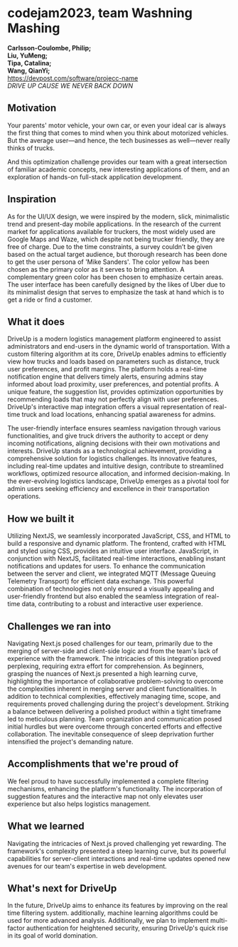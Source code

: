 # codejam2023, team Washning Mashing
**Carlsson-Coulombe, Philip;** </br>
**Liu, YuMeng;** </br>
**Tipa, Catalina;** </br>
**Wang, QianYi;** </br>
https://devpost.com/software/projecc-name </br>
_DRIVE UP CAUSE WE NEVER BACK DOWN_
## Motivation
Your parents' motor vehicle, your own car, or even your ideal car is always the first thing that comes to mind when you think about motorized vehicles. But the average user—and hence, the tech businesses as well—never really thinks of trucks.

And this optimization challenge provides our team with a great intersection of familiar academic concepts, new interesting applications of them, and an exploration of hands-on full-stack application development.

## Inspiration
As for the UI/UX design, we were inspired by the modern, slick, minimalistic trend and present-day mobile applications.
In the research of the current market for applications available for truckers, the most widely used are Google Maps and Waze, which despite not being trucker friendly, they are free of charge. Due to the time constraints, a survey couldn’t be given based on the actual target audience, but thorough research has been done to get the user persona of 'Mike Sanders'. The color yellow has been chosen as the primary color as it serves to bring attention. A complementary green color has been chosen to emphasize certain areas. The user interface has been carefully designed by the likes of Uber due to its minimalist design that serves to emphasize the task at hand which is to get a ride or find a customer.

## What it does
DriveUp is a modern logistics management platform engineered to assist administrators and end-users in the dynamic world of transportation. With a custom filtering algorithm at its core, DriveUp enables admins to efficiently view how trucks and loads  based on parameters such as distance, truck user preferences, and profit margins. The platform holds a real-time notification engine that delivers timely alerts, ensuring admins stay informed about load proximity, user preferences, and potential profits. A unique feature, the suggestion list, provides optimization opportunities by recommending loads that may not perfectly align with user preferences. DriveUp's interactive map integration offers a visual representation of real-time truck and load locations, enhancing spatial awareness for admins.

The user-friendly interface ensures seamless navigation through various functionalities, and give truck drivers the authority to accept or deny incoming notifications, aligning decisions with their own motivations and interests. DriveUp stands as a technological achievement, providing a comprehensive solution for logistics challenges. Its innovative features, including real-time updates and intuitive design, contribute to streamlined workflows, optimized resource allocation, and informed decision-making. In the ever-evolving logistics landscape, DriveUp emerges as a pivotal tool for admin users seeking efficiency and excellence in their transportation operations.

## How we built it
Utilizing NextJS, we seamlessly incorporated JavaScript, CSS, and HTML to build a responsive and dynamic platform. The frontend, crafted with HTML and styled using CSS, provides an intuitive user interface. JavaScript, in conjunction with NextJS, facilitated real-time interactions, enabling instant notifications and updates for users. To enhance the communication between the server and client, we integrated MQTT (Message Queuing Telemetry Transport) for efficient data exchange. This powerful combination of technologies not only ensured a visually appealing and user-friendly frontend but also enabled the seamless integration of real-time data, contributing to a robust and interactive user experience. 

## Challenges we ran into
Navigating Next.js posed challenges for our team, primarily due to the merging of server-side and client-side logic and from the team's lack of experience with the framework. The intricacies of this integration proved perplexing, requiring extra effort for comprehension. As beginners, grasping the nuances of Next.js presented a high learning curve, highlighting the importance of collaborative problem-solving to overcome the complexities inherent in merging server and client functionalities.
In addition to technical complexities, effectively managing time, scope, and requirements proved challenging during the project's development. Striking a balance between delivering a polished product within a tight timeframe led to meticulous planning. Team organization and communication posed initial hurdles but were overcome through concerted efforts and effective collaboration. The inevitable consequence of sleep deprivation further intensified the project's demanding nature.

## Accomplishments that we're proud of
We feel proud to have successfully implemented a complete filtering mechanisms, enhancing the platform's functionality. The incorporation of suggestion features and the interactive map not only elevates user experience but also helps logistics management. 

## What we learned
Navigating the intricacies of Next.js proved challenging yet rewarding. The framework's complexity presented a steep learning curve, but its powerful capabilities for server-client interactions and real-time updates opened new avenues for our team's expertise in web development.

## What's next for DriveUp
In the future, DriveUp aims to enhance its features by improving on the real time filtering system. additionally, machine learning algorithms could be used for more advanced analysis. Additionally, we plan to implement multi-factor authentication for heightened security, ensuring DriveUp's quick rise in its goal of world domination.
